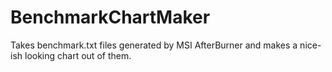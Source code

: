 # BenchmarkChartMaker
Takes benchmark.txt files generated by MSI AfterBurner and makes a nice-ish looking chart out of them.
